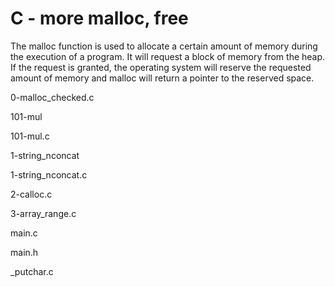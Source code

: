 # C - more malloc, free

The malloc function is used to allocate a certain amount of memory during the execution of a program. It will request a block of memory from the heap. If the request is granted, the operating system will reserve the requested amount of memory and malloc will return a pointer to the reserved space.

0-malloc_checked.c

101-mul

101-mul.c

1-string_nconcat

1-string_nconcat.c

2-calloc.c

3-array_range.c

main.c

main.h

_putchar.c
